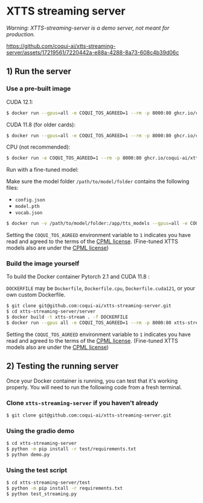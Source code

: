 # XTTS streaming server
*Warning: XTTS-streaming-server is a demo server, not meant for production.*

https://github.com/coqui-ai/xtts-streaming-server/assets/17219561/7220442a-e88a-4288-8a73-608c4b39d06c


## 1) Run the server

### Use a pre-built image

CUDA 12.1:

```bash
$ docker run --gpus=all -e COQUI_TOS_AGREED=1 --rm -p 8000:80 ghcr.io/coqui-ai/xtts-streaming-server:latest-cuda121
```

CUDA 11.8 (for older cards):

```bash
$ docker run --gpus=all -e COQUI_TOS_AGREED=1 --rm -p 8000:80 ghcr.io/coqui-ai/xtts-streaming-server:latest
```

CPU (not recommended):

```bash
$ docker run -e COQUI_TOS_AGREED=1 --rm -p 8000:80 ghcr.io/coqui-ai/xtts-streaming-server:latest-cpu
```

Run with a fine-tuned model:

Make sure the model folder `/path/to/model/folder`  contains the following files:
- `config.json`
- `model.pth`
- `vocab.json`

```bash
$ docker run -v /path/to/model/folder:/app/tts_models --gpus=all -e COQUI_TOS_AGREED=1  --rm -p 8000:80 ghcr.io/coqui-ai/xtts-streaming-server:latest`
```

Setting the `COQUI_TOS_AGREED` environment variable to `1` indicates you have read and agreed to
the terms of the [CPML license](https://coqui.ai/cpml). (Fine-tuned XTTS models also are under the [CPML license](https://coqui.ai/cpml))

### Build the image yourself

To build the Docker container Pytorch 2.1 and CUDA 11.8 :

`DOCKERFILE` may be `Dockerfile`, `Dockerfile.cpu`, `Dockerfile.cuda121`, or your own custom Dockerfile.

```bash
$ git clone git@github.com:coqui-ai/xtts-streaming-server.git
$ cd xtts-streaming-server/server
$ docker build -t xtts-stream . -f DOCKERFILE
$ docker run --gpus all -e COQUI_TOS_AGREED=1 --rm -p 8000:80 xtts-stream
```

Setting the `COQUI_TOS_AGREED` environment variable to `1` indicates you have read and agreed to
the terms of the [CPML license](https://coqui.ai/cpml). (Fine-tuned XTTS models also are under the [CPML license](https://coqui.ai/cpml))

## 2) Testing the running server

Once your Docker container is running, you can test that it's working properly. You will need to run the following code from a fresh terminal.

### Clone `xtts-streaming-server` if you haven't already

```bash
$ git clone git@github.com:coqui-ai/xtts-streaming-server.git
```

### Using the gradio demo

```bash
$ cd xtts-streaming-server
$ python -m pip install -r test/requirements.txt
$ python demo.py
```

### Using the test script

```bash
$ cd xtts-streaming-server/test
$ python -m pip install -r requirements.txt
$ python test_streaming.py
```
